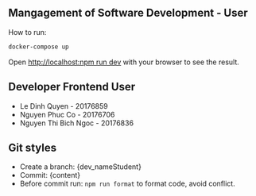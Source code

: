 ## Mangagement of Software Development - User

How to run:

```bash
docker-compose up
```

Open [http://localhost:npm run dev](http://localhost:3000) with your browser to see the result.

## Developer Frontend User

-   Le Dinh Quyen - 20176859
-   Nguyen Phuc Co - 20176706
-   Nguyen Thi Bich Ngoc - 20176836

## Git styles

-   Create a branch: {dev_nameStudent}
-   Commit: {content}
-   Before commit run: `npm run format` to format code, avoid conflict.
